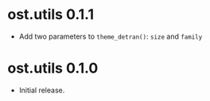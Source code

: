 # ost.utils 0.1.1

* Add two parameters to `theme_detran()`: `size` and `family`

# ost.utils 0.1.0

* Initial release.

